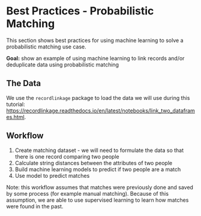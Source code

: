 # Best Practices - Probabilistic Matching

This section shows best practices for using machine learning to solve a probabilistic matching use case.

**Goal:** show an example of using machine learning to link records and/or deduplicate data using probabilistic matching

## The Data
We use the `recordlinkage` package to load the data we will use during this tutorial: <https://recordlinkage.readthedocs.io/en/latest/notebooks/link_two_dataframes.html>.

## Workflow
1. Create matching dataset - we will need to formulate the data so that there is one record comparing two people 
2. Calculate string distances between the attributes of two people
3. Build machine learning models to predict if two people are a match
4. Use model to predict matches

Note: this workflow assumes that matches were previously done and saved by some process (for example manual matching).  Because of this assumption, we are able to use supervised learning to learn how matches were found in the past.
